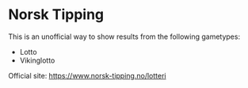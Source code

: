 # Norsk Tipping
This is an unofficial way to show results from the following gametypes:

- Lotto
- Vikinglotto

Official site: https://www.norsk-tipping.no/lotteri

